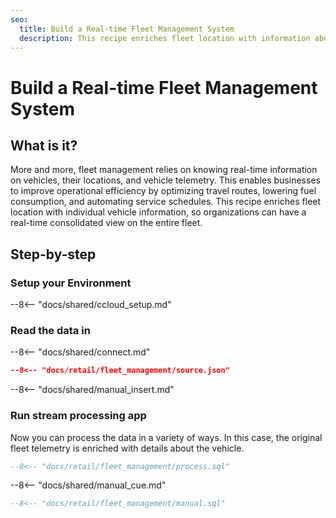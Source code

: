 ```yaml
---
seo:
  title: Build a Real-time Fleet Management System
  description: This recipe enriches fleet location with information about each vehicle to be able to have a real-time view with consolidation information on the entire fleet.
---
```


# Build a Real-time Fleet Management System

## What is it?

More and more, fleet management relies on knowing real-time information on vehicles, their locations, and vehicle telemetry.
This enables businesses to improve operational efficiency by optimizing travel routes, lowering fuel consumption, and automating service schedules.
This recipe enriches fleet location with individual vehicle information, so organizations can have a real-time consolidated view on the entire fleet.

## Step-by-step

### Setup your Environment

--8<-- "docs/shared/ccloud_setup.md"

### Read the data in

--8<-- "docs/shared/connect.md"

```json
--8<-- "docs/retail/fleet_management/source.json"
```

--8<-- "docs/shared/manual_insert.md"

### Run stream processing app

Now you can process the data in a variety of ways.
In this case, the original fleet telemetry is enriched with details about the vehicle.

```sql
--8<-- "docs/retail/fleet_management/process.sql"
```

--8<-- "docs/shared/manual_cue.md"

```sql
--8<-- "docs/retail/fleet_management/manual.sql"
```

